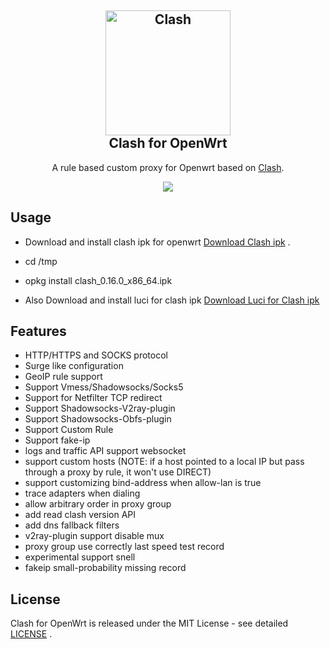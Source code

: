 <h2 align="center">
  <img src="https://github.com/Dreamacro/clash/raw/master/docs/logo.png" alt="Clash" width="200">
  <br>Clash for OpenWrt <br>

</h2>

  <p align="center">
	A rule based custom proxy for Openwrt based on <a href="https://github.com/Dreamacro/clash" target="_blank">Clash</a>.
  </p>
  <p align="center">
	<a target="_blank" href="https://github.com/frainzy1477/clash/releases/tag/v0.16.0">
    <img src="https://img.shields.io/badge/Clash-v0.16.0-orange.svg">
  </a>
  
  </p>
  
## Usage

- Download and install clash ipk for openwrt [Download Clash ipk](https://github.com/frainzy1477/clash/releases/tag/v0.16.0) .

- cd /tmp

- opkg install clash_0.16.0_x86_64.ipk

- Also Download and install luci for clash ipk  [Download Luci for Clash ipk](https://github.com/frainzy1477/luci-app-clash/releases/tag/v1.2.2)

## Features

- HTTP/HTTPS and SOCKS protocol
- Surge like configuration
- GeoIP rule support
- Support Vmess/Shadowsocks/Socks5
- Support for Netfilter TCP redirect
- Support Shadowsocks-V2ray-plugin
- Support Shadowsocks-Obfs-plugin
- Support Custom Rule
- Support fake-ip
- logs and traffic API support websocket
- support custom hosts (NOTE: if a host pointed to a local IP but pass through a proxy by rule, it won't use DIRECT)
- support customizing bind-address when allow-lan is true 
- trace adapters when dialing 
- allow arbitrary order in proxy group 
- add read clash version API
- add dns fallback filters 
- v2ray-plugin support disable mux
- proxy group use correctly last speed test record
- experimental support snell
- fakeip small-probability missing record

## License

Clash for OpenWrt is released under the MIT License - see detailed [LICENSE](https://github.com/frainzy1477/clash/blob/rm/LICENSE) .

